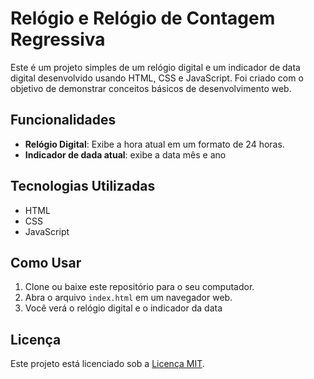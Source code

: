 # Relógio e Relógio de Contagem Regressiva

Este é um projeto simples de um relógio digital e um indicador de data digital desenvolvido usando HTML, CSS e JavaScript. Foi criado com o objetivo de demonstrar conceitos básicos de desenvolvimento web.

## Funcionalidades

- **Relógio Digital**: Exibe a hora atual em um formato de 24 horas.
- **Indicador de dada atual**: exibe a data mês e ano

## Tecnologias Utilizadas

- HTML
- CSS
- JavaScript

## Como Usar

1. Clone ou baixe este repositório para o seu computador.
2. Abra o arquivo `index.html` em um navegador web.
3. Você verá o relógio digital e o indicador da data 
## Licença

Este projeto está licenciado sob a [Licença MIT](LICENSE).
